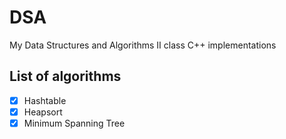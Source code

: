 # DSA
My Data Structures and Algorithms II class C++ implementations

## List of algorithms

- [x] Hashtable
- [x] Heapsort
- [x] Minimum Spanning Tree
